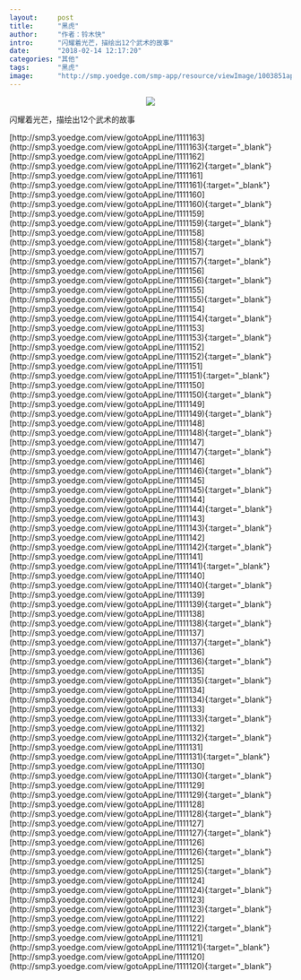```yaml
---
layout:     post
title:      "黑虎"
author:     "作者：铃木快"
intro:      "闪耀着光芒，描绘出12个武术的故事"
date:       "2018-02-14 12:17:20"
categories: "其他"
tags:       "黑虎"
image:      "http://smp.yoedge.com/smp-app/resource/viewImage/1003851appline.png"
---
```

<div style="text-align: center">
<p><img src="http://smp.yoedge.com/smp-app/resource/viewImage/1003851appline.png"/></p>
</div>
<p class="post-meta">
<span>闪耀着光芒，描绘出12个武术的故事</span>
</p>
[http://smp3.yoedge.com/view/gotoAppLine/1111163](http://smp3.yoedge.com/view/gotoAppLine/1111163){:target="_blank"}
[http://smp3.yoedge.com/view/gotoAppLine/1111162](http://smp3.yoedge.com/view/gotoAppLine/1111162){:target="_blank"}
[http://smp3.yoedge.com/view/gotoAppLine/1111161](http://smp3.yoedge.com/view/gotoAppLine/1111161){:target="_blank"}
[http://smp3.yoedge.com/view/gotoAppLine/1111160](http://smp3.yoedge.com/view/gotoAppLine/1111160){:target="_blank"}
[http://smp3.yoedge.com/view/gotoAppLine/1111159](http://smp3.yoedge.com/view/gotoAppLine/1111159){:target="_blank"}
[http://smp3.yoedge.com/view/gotoAppLine/1111158](http://smp3.yoedge.com/view/gotoAppLine/1111158){:target="_blank"}
[http://smp3.yoedge.com/view/gotoAppLine/1111157](http://smp3.yoedge.com/view/gotoAppLine/1111157){:target="_blank"}
[http://smp3.yoedge.com/view/gotoAppLine/1111156](http://smp3.yoedge.com/view/gotoAppLine/1111156){:target="_blank"}
[http://smp3.yoedge.com/view/gotoAppLine/1111155](http://smp3.yoedge.com/view/gotoAppLine/1111155){:target="_blank"}
[http://smp3.yoedge.com/view/gotoAppLine/1111154](http://smp3.yoedge.com/view/gotoAppLine/1111154){:target="_blank"}
[http://smp3.yoedge.com/view/gotoAppLine/1111153](http://smp3.yoedge.com/view/gotoAppLine/1111153){:target="_blank"}
[http://smp3.yoedge.com/view/gotoAppLine/1111152](http://smp3.yoedge.com/view/gotoAppLine/1111152){:target="_blank"}
[http://smp3.yoedge.com/view/gotoAppLine/1111151](http://smp3.yoedge.com/view/gotoAppLine/1111151){:target="_blank"}
[http://smp3.yoedge.com/view/gotoAppLine/1111150](http://smp3.yoedge.com/view/gotoAppLine/1111150){:target="_blank"}
[http://smp3.yoedge.com/view/gotoAppLine/1111149](http://smp3.yoedge.com/view/gotoAppLine/1111149){:target="_blank"}
[http://smp3.yoedge.com/view/gotoAppLine/1111148](http://smp3.yoedge.com/view/gotoAppLine/1111148){:target="_blank"}
[http://smp3.yoedge.com/view/gotoAppLine/1111147](http://smp3.yoedge.com/view/gotoAppLine/1111147){:target="_blank"}
[http://smp3.yoedge.com/view/gotoAppLine/1111146](http://smp3.yoedge.com/view/gotoAppLine/1111146){:target="_blank"}
[http://smp3.yoedge.com/view/gotoAppLine/1111145](http://smp3.yoedge.com/view/gotoAppLine/1111145){:target="_blank"}
[http://smp3.yoedge.com/view/gotoAppLine/1111144](http://smp3.yoedge.com/view/gotoAppLine/1111144){:target="_blank"}
[http://smp3.yoedge.com/view/gotoAppLine/1111143](http://smp3.yoedge.com/view/gotoAppLine/1111143){:target="_blank"}
[http://smp3.yoedge.com/view/gotoAppLine/1111142](http://smp3.yoedge.com/view/gotoAppLine/1111142){:target="_blank"}
[http://smp3.yoedge.com/view/gotoAppLine/1111141](http://smp3.yoedge.com/view/gotoAppLine/1111141){:target="_blank"}
[http://smp3.yoedge.com/view/gotoAppLine/1111140](http://smp3.yoedge.com/view/gotoAppLine/1111140){:target="_blank"}
[http://smp3.yoedge.com/view/gotoAppLine/1111139](http://smp3.yoedge.com/view/gotoAppLine/1111139){:target="_blank"}
[http://smp3.yoedge.com/view/gotoAppLine/1111138](http://smp3.yoedge.com/view/gotoAppLine/1111138){:target="_blank"}
[http://smp3.yoedge.com/view/gotoAppLine/1111137](http://smp3.yoedge.com/view/gotoAppLine/1111137){:target="_blank"}
[http://smp3.yoedge.com/view/gotoAppLine/1111136](http://smp3.yoedge.com/view/gotoAppLine/1111136){:target="_blank"}
[http://smp3.yoedge.com/view/gotoAppLine/1111135](http://smp3.yoedge.com/view/gotoAppLine/1111135){:target="_blank"}
[http://smp3.yoedge.com/view/gotoAppLine/1111134](http://smp3.yoedge.com/view/gotoAppLine/1111134){:target="_blank"}
[http://smp3.yoedge.com/view/gotoAppLine/1111133](http://smp3.yoedge.com/view/gotoAppLine/1111133){:target="_blank"}
[http://smp3.yoedge.com/view/gotoAppLine/1111132](http://smp3.yoedge.com/view/gotoAppLine/1111132){:target="_blank"}
[http://smp3.yoedge.com/view/gotoAppLine/1111131](http://smp3.yoedge.com/view/gotoAppLine/1111131){:target="_blank"}
[http://smp3.yoedge.com/view/gotoAppLine/1111130](http://smp3.yoedge.com/view/gotoAppLine/1111130){:target="_blank"}
[http://smp3.yoedge.com/view/gotoAppLine/1111129](http://smp3.yoedge.com/view/gotoAppLine/1111129){:target="_blank"}
[http://smp3.yoedge.com/view/gotoAppLine/1111128](http://smp3.yoedge.com/view/gotoAppLine/1111128){:target="_blank"}
[http://smp3.yoedge.com/view/gotoAppLine/1111127](http://smp3.yoedge.com/view/gotoAppLine/1111127){:target="_blank"}
[http://smp3.yoedge.com/view/gotoAppLine/1111126](http://smp3.yoedge.com/view/gotoAppLine/1111126){:target="_blank"}
[http://smp3.yoedge.com/view/gotoAppLine/1111125](http://smp3.yoedge.com/view/gotoAppLine/1111125){:target="_blank"}
[http://smp3.yoedge.com/view/gotoAppLine/1111124](http://smp3.yoedge.com/view/gotoAppLine/1111124){:target="_blank"}
[http://smp3.yoedge.com/view/gotoAppLine/1111123](http://smp3.yoedge.com/view/gotoAppLine/1111123){:target="_blank"}
[http://smp3.yoedge.com/view/gotoAppLine/1111122](http://smp3.yoedge.com/view/gotoAppLine/1111122){:target="_blank"}
[http://smp3.yoedge.com/view/gotoAppLine/1111121](http://smp3.yoedge.com/view/gotoAppLine/1111121){:target="_blank"}
[http://smp3.yoedge.com/view/gotoAppLine/1111120](http://smp3.yoedge.com/view/gotoAppLine/1111120){:target="_blank"}


